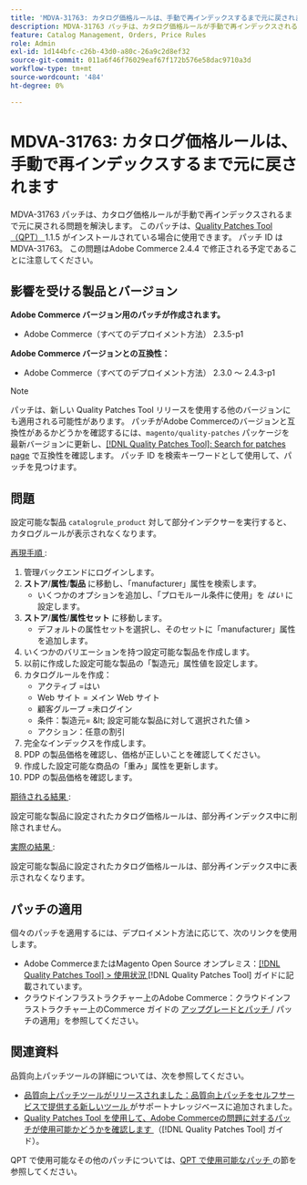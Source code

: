 ```yaml
---
title: 'MDVA-31763: カタログ価格ルールは、手動で再インデックスするまで元に戻されます'
description: MDVA-31763 パッチは、カタログ価格ルールが手動で再インデックスされるまで元に戻される問題を解決します。 このパッチは、[Quality Patches Tool （QPT） ] （https://experienceleague.adobe.com/en/docs/commerce-operations/tools/quality-patches-tool/quality-patches-tool-to-self-serve-quality-patches） 1.1.5 がインストールされている場合に利用できます。 パッチ ID は MDVA-31763。 この問題はAdobe Commerce 2.4.4 で修正される予定であることに注意してください。
feature: Catalog Management, Orders, Price Rules
role: Admin
exl-id: 1d144bfc-c26b-43d0-a80c-26a9c2d8ef32
source-git-commit: 011a6f46f76029eaf67f172b576e58dac9710a3d
workflow-type: tm+mt
source-wordcount: '484'
ht-degree: 0%

---
```


# MDVA-31763: カタログ価格ルールは、手動で再インデックスするまで元に戻されます

MDVA-31763 パッチは、カタログ価格ルールが手動で再インデックスされるまで元に戻される問題を解決します。 このパッチは、[Quality Patches Tool （QPT） ](https://experienceleague.adobe.com/en/docs/commerce-operations/tools/quality-patches-tool/quality-patches-tool-to-self-serve-quality-patches)1.1.5 がインストールされている場合に使用できます。 パッチ ID は MDVA-31763。 この問題はAdobe Commerce 2.4.4 で修正される予定であることに注意してください。

## 影響を受ける製品とバージョン

**Adobe Commerce バージョン用のパッチが作成されます。**

* Adobe Commerce（すべてのデプロイメント方法） 2.3.5-p1

**Adobe Commerce バージョンとの互換性：**

* Adobe Commerce（すべてのデプロイメント方法） 2.3.0 ～ 2.4.3-p1

>[!NOTE]
>
>パッチは、新しい Quality Patches Tool リリースを使用する他のバージョンにも適用される可能性があります。 パッチがAdobe Commerceのバージョンと互換性があるかどうかを確認するには、`magento/quality-patches` パッケージを最新バージョンに更新し、[[!DNL Quality Patches Tool]: Search for patches page](https://experienceleague.adobe.com/en/docs/commerce-operations/tools/quality-patches-tool/quality-patches-tool-to-self-serve-quality-patches) で互換性を確認します。 パッチ ID を検索キーワードとして使用して、パッチを見つけます。

## 問題

設定可能な製品 `catalogrule_product` 対して部分インデクサーを実行すると、カタログルールが表示されなくなります。

<u> 再現手順 </u>:

1. 管理バックエンドにログインします。
1. **ストア**/**属性**/**製品** に移動し、「manufacturer」属性を検索します。
   * いくつかのオプションを追加し、「プロモルール条件に使用」を *はい* に設定します。
1. **ストア**/**属性**/**属性セット** に移動します。
   * デフォルトの属性セットを選択し、そのセットに「manufacturer」属性を追加します。
1. いくつかのバリエーションを持つ設定可能な製品を作成します。
1. 以前に作成した設定可能な製品の「製造元」属性値を設定します。
1. カタログルールを作成：
   * アクティブ =はい
   * Web サイト = メイン Web サイト
   * 顧客グループ =未ログイン
   * 条件：製造元= \&lt; 設定可能な製品に対して選択された値 >
   * アクション：任意の割引
1. 完全なインデックスを作成します。
1. PDP の製品価格を確認し、価格が正しいことを確認してください。
1. 作成した設定可能な商品の「重み」属性を更新します。
1. PDP の製品価格を確認します。

<u> 期待される結果 </u>:

設定可能な製品に設定されたカタログ価格ルールは、部分再インデックス中に削除されません。

<u> 実際の結果 </u>:

設定可能な製品に設定されたカタログ価格ルールは、部分再インデックス中に表示されなくなります。

## パッチの適用

個々のパッチを適用するには、デプロイメント方法に応じて、次のリンクを使用します。

* Adobe CommerceまたはMagento Open Source オンプレミス：[[!DNL Quality Patches Tool] > 使用状況 ](/help/tools/quality-patches-tool/usage.md) [!DNL Quality Patches Tool] ガイドに記載されています。
* クラウドインフラストラクチャー上のAdobe Commerce：クラウドインフラストラクチャー上のCommerce ガイドの [ アップグレードとパッチ ](https://experienceleague.adobe.com/docs/commerce-cloud-service/user-guide/develop/upgrade/apply-patches.html)/ パッチの適用」を参照してください。

## 関連資料

品質向上パッチツールの詳細については、次を参照してください。

* [ 品質向上パッチツールがリリースされました：品質向上パッチをセルフサービスで提供する新しいツール ](https://experienceleague.adobe.com/en/docs/commerce-operations/tools/quality-patches-tool/quality-patches-tool-to-self-serve-quality-patches) がサポートナレッジベースに追加されました。
* [Quality Patches Tool を使用して、Adobe Commerceの問題に対するパッチが使用可能かどうかを確認します ](/help/tools/quality-patches-tool/patches-available-in-qpt/check-patch-for-magento-issue-with-magento-quality-patches.md) （[!DNL Quality Patches Tool] ガイド）。

QPT で使用可能なその他のパッチについては、[QPT で使用可能なパッチ ](https://support.magento.com/hc/en-us/sections/360010506631-Patches-available-in-MQP-tool-) の節を参照してください。
